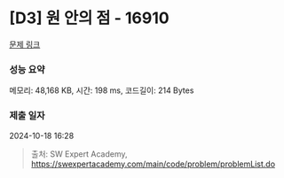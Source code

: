 # [D3] 원 안의 점 - 16910 

[문제 링크](https://swexpertacademy.com/main/code/problem/problemDetail.do?contestProbId=AYcllbDqUVgDFASR) 

### 성능 요약

메모리: 48,168 KB, 시간: 198 ms, 코드길이: 214 Bytes

### 제출 일자

2024-10-18 16:28



> 출처: SW Expert Academy, https://swexpertacademy.com/main/code/problem/problemList.do